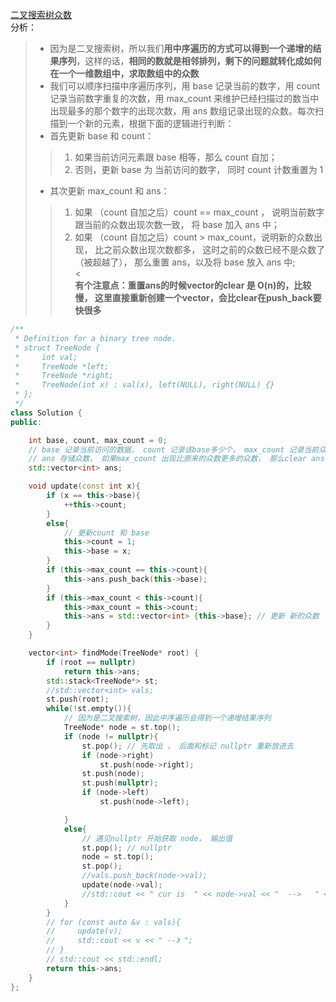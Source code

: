 [二叉搜索树众数](https://leetcode-cn.com/problems/find-mode-in-binary-search-tree/)    
分析：    
> * 因为是二叉搜索树，所以我们**用中序遍历的方式可以得到一个递增的结果序列**，这样的话，**相同的数就是相邻排列，剩下的问题就转化成如何在一个一维数组中，求取数组中的众数**    
> * 我们可以顺序扫描中序遍历序列，用 base 记录当前的数字，用 count 记录当前数字重复的次数，用 max_count 来维护已经扫描过的数当中出现最多的那个数字的出现次数，用 ans 数组记录出现的众数。每次扫描到一个新的元素，根据下面的逻辑进行判断：    
> * 首先更新 base 和 count：
>> 1. 如果当前访问元素跟 base 相等，那么 count 自加；    
>> 2. 否则，更新 base 为 当前访问的数字， 同时 count 计数重置为 1   
> * 其次更新 max_count 和 ans：    
>> 1. 如果 （count 自加之后）count == max_count ， 说明当前数字跟当前的众数出现次数一致， 将 base 加入 ans 中；    
>> 2. 如果 （count 自加之后）count > max_count，说明新的众数出现， 比之前众数出现次数都多， 这时之前的众数已经不是众数了（被超越了）， 那么重置 ans，以及将 base 放入 ans 中;    
<   
**有个注意点：重置ans的时候vector的clear 是 O(n)的，比较慢， 这里直接重新创建一个vector，会比clear在push_back要快很多**
```C++
/**
 * Definition for a binary tree node.
 * struct TreeNode {
 *     int val;
 *     TreeNode *left;
 *     TreeNode *right;
 *     TreeNode(int x) : val(x), left(NULL), right(NULL) {}
 * };
 */
class Solution {
public:

    int base, count, max_count = 0;
    // base 记录当前访问的数据， count 记录该base多少个， max_count 记录当前众数
    // ans 存储众数， 如果max_count 出现比原来的众数更多的众数， 那么clear ans
    std::vector<int> ans;

    void update(const int x){
        if (x == this->base){
            ++this->count;
        }
        else{
            // 更新count 和 base
            this->count = 1;
            this->base = x;
        }
        if (this->max_count == this->count){
            this->ans.push_back(this->base);
        }
        if (this->max_count < this->count){
            this->max_count = this->count;
            this->ans = std::vector<int> {this->base}; // 更新 新的众数
        }
    }

    vector<int> findMode(TreeNode* root) {
        if (root == nullptr)
            return this->ans;
        std::stack<TreeNode*> st;
        //std::vector<int> vals;
        st.push(root);
        while(!st.empty()){
            // 因为是二叉搜索树，因此中序遍历会得到一个递增结果序列
            TreeNode* node = st.top();
            if (node != nullptr){
                st.pop(); // 先取出 ， 后面和标记 nullptr 重新放进去
                if (node->right)
                    st.push(node->right);
                st.push(node);
                st.push(nullptr);
                if (node->left)
                    st.push(node->left);

            }
            else{
                // 遇见nullptr 开始获取 node， 输出值
                st.pop(); // nullptr
                node = st.top();
                st.pop();
                //vals.push_back(node->val);
                update(node->val);
                //std::cout << " cur is  " << node->val << "  -->   " << std::endl;
            }
        }
        // for (const auto &v : vals){
        //     update(v);
        //     std::cout << v << " --》 ";
        // }
        // std::cout << std::endl;
        return this->ans;
    }
};
```


